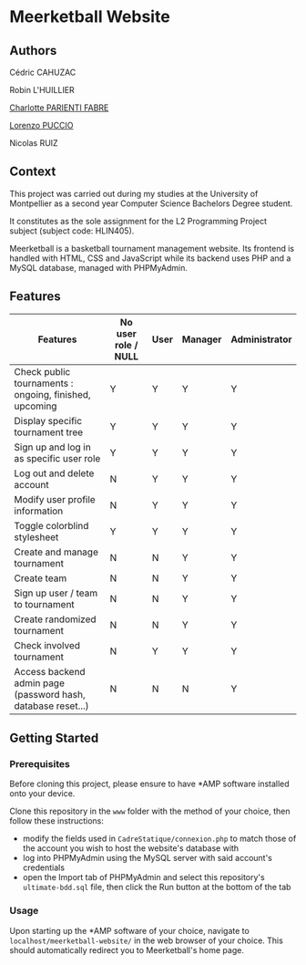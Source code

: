 # Meerketball Website

## Authors

Cédric CAHUZAC

Robin L'HUILLIER

[Charlotte PARIENTI FABRE](https://gitlab.com/CharlottePF)

[Lorenzo PUCCIO](https://github.com/StOil-L)

Nicolas RUIZ

## Context

This project was carried out during my studies at the University of Montpellier as a second year Computer Science Bachelors Degree student.

It constitutes as the sole assignment for the L2 Programming Project subject (subject code: HLIN405).

Meerketball is a basketball tournament management website. Its frontend is handled with HTML, CSS and JavaScript while its backend uses PHP and a MySQL database, managed with PHPMyAdmin.

## Features

| **Features**                                                 | **No user role / NULL** | **User** | **Manager** | **Administrator** |
|--------------------------------------------------------------|-------------------------|----------|-------------|-------------------|
| Check public tournaments : ongoing, finished, upcoming       |            Y            |     Y    |      Y      |         Y         |
| Display specific tournament tree                             |            Y            |     Y    |      Y      |         Y         |
| Sign up and log in as specific user role                     |            Y            |     Y    |      Y      |         Y         |
| Log out and delete account                                   |            N            |     Y    |      Y      |         Y         |
| Modify user profile information                              |            N            |     Y    |      Y      |         Y         |
| Toggle colorblind stylesheet                                 |            Y            |     Y    |      Y      |         Y         |
| Create and manage tournament                                 |            N            |     N    |      Y      |         Y         |
| Create team                                                  |            N            |     N    |      Y      |         Y         |
| Sign up user / team to tournament                            |            N            |     N    |      Y      |         Y         |
| Create randomized tournament                                 |            N            |     N    |      Y      |         Y         |
| Check involved tournament                                    |            N            |     Y    |      Y      |         Y         |
| Access backend admin page (password hash, database reset...) |            N            |     N    |      N      |         Y         |

## Getting Started

### Prerequisites

Before cloning this project, please ensure to have *AMP software installed onto your device.

Clone this repository in the `www` folder with the method of your choice, then follow these instructions:
- modify the fields used in `CadreStatique/connexion.php` to match those of the account you wish to host the website's database with
- log into PHPMyAdmin using the MySQL server with said account's credentials
- open the Import tab of PHPMyAdmin and select this repository's `ultimate-bdd.sql` file, then click the Run button at the bottom of the tab

### Usage

Upon starting up the *AMP software of your choice, navigate to `localhost/meerketball-website/` in the web browser of your choice. This should automatically redirect you to Meerketball's home page.